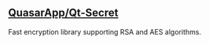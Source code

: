 ## [QuasarApp/Qt-Secret](https://github.com/QuasarApp/Qt-Secret)
Fast encryption library supporting RSA and AES algorithms.

